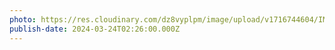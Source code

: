 ```yaml
---
photo: https://res.cloudinary.com/dz8vyplpm/image/upload/v1716744604/IMG_9302_cpsxfi.jpg
publish-date: 2024-03-24T02:26:00.000Z
---
```

